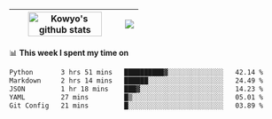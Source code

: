 | <a href="https://github.com/anuraghazra/github-readme-stats"><img width="85%" src="https://github-readme-stats.vercel.app/api?username=kowyo&show_icons=true&hide_border=true&theme=transparent" alt="Kowyo's github stats" /></a> | <a href="https://github.com/anuraghazra/github-readme-stats"><img align="center" src="https://github-readme-stats.vercel.app/api/top-langs/?username=kowyo&exclude_repo=Engineering-Competition-Robot,mobile-robot&hide=c,assembly,shaderlab,hlsl,mathematica,cmake&layout=compact&hide_border=true&theme=transparent" /></a> |
| ------------- | ------------- |

📊 **This week I spent my time on**
<!--START_SECTION:waka-->

```txt
Python       3 hrs 51 mins   ██████████▓░░░░░░░░░░░░░░   42.14 %
Markdown     2 hrs 14 mins   ██████░░░░░░░░░░░░░░░░░░░   24.49 %
JSON         1 hr 18 mins    ███▓░░░░░░░░░░░░░░░░░░░░░   14.23 %
YAML         27 mins         █▒░░░░░░░░░░░░░░░░░░░░░░░   05.01 %
Git Config   21 mins         █░░░░░░░░░░░░░░░░░░░░░░░░   03.89 %
```

<!--END_SECTION:waka-->

